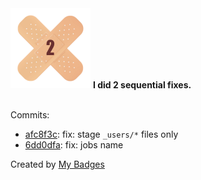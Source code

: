 <img src="https://github.com/my-badges/my-badges/blob/master/badges/fix-commit/fix-2.png?raw=true" alt="I did 2 sequential fixes." title="I did 2 sequential fixes." width="128">
<strong>I did 2 sequential fixes.</strong>
<br><br>

Commits:

- <a href="https://github.com/Siddhant-K-code/achievementsof.life/commit/afc8f3c4e68687875d0172854b4c283dfcb44cdf">afc8f3c</a>: fix: stage `_users/*` files only
- <a href="https://github.com/Siddhant-K-code/achievementsof.life/commit/6dd0dfa4879010a2a24677daf364a4b08234084f">6dd0dfa</a>: fix: jobs name


Created by <a href="https://github.com/my-badges/my-badges">My Badges</a>